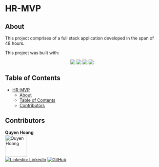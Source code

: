 # HR-MVP

## About

This project comprises of a full stack application developed in the span of 48 hours.

This project was built with:

<div align='center' width=100%>
  <img src="https://img.shields.io/badge/mongodb-47A248?style=for-the-badge&logo=mongodb&logoColor=white">
  <img src="https://img.shields.io/badge/express.js-485063?style=for-the-badge&logo=express&logoColor=61DAFB">
  <img src="https://img.shields.io/badge/react-222222?style=for-the-badge&logo=react&logoColor=61DAFB">
  <img src="https://img.shields.io/badge/node.js-6DA55F?style=for-the-badge&logo=node.js&logoColor=white">
</div>

## Table of Contents

- [HR-MVP](#hr-mvp)
  - [About](#about)
  - [Table of Contents](#table-of-contents)
  - [Contributors](#contributors)

## Contributors

**Quyen Hoang**\
<img src="https://user-images.githubusercontent.com/104607182/198861294-a3c1a341-0f11-4cdd-bba1-c4a254c40fc6.png" alt="Quyen Hoang" width="72">\
[![Linkedin: LinkedIn](https://img.shields.io/badge/linkedin-%230077B5.svg?style=for-the-badge&logo=linkedin&logoColor=white)](https://www.linkedin.com/in/quyenduhoang/)
[![GitHub](https://img.shields.io/badge/github-%23121011.svg?style=for-the-badge&logo=github&logoColor=white)](https://github.com/quyencodes/)
